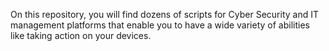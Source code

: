 On this repository, you will find dozens of scripts for Cyber Security and IT management platforms that enable you to have a wide variety of abilities like taking action on your devices.
